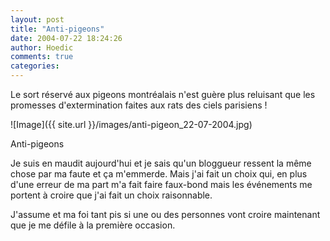 ```yaml
---
layout: post
title: "Anti-pigeons"
date: 2004-07-22 18:24:26
author: Hoedic
comments: true
categories: 
---
```



Le sort réservé aux pigeons montréalais n'est guère plus reluisant que les promesses d'extermination faites aux rats des ciels parisiens !

![Image]({{ site.url }}/images/anti-pigeon_22-07-2004.jpg)
<div class="photoattrib">Anti-pigeons</div>



Je suis en maudit aujourd'hui et je sais qu'un bloggueur ressent la même chose par ma faute et ça m'emmerde. Mais j'ai fait un choix qui, en plus d'une erreur de ma part m'a fait faire faux-bond mais les événements me portent à croire que j'ai fait un choix raisonnable.

J'assume et ma foi tant pis si une ou des personnes vont croire maintenant que je me défile à la première occasion.